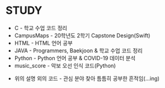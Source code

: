 # STUDY

* C - 학교 수업 코드 정리
* CampusMaps - 20학년도 2학기 Capstone Design(Swift)
* HTML - HTML 언어 공부
* JAVA - Programmers, Baekjoon & 학교 수업 코드 정리
* Python - Python 언어 공부 & COVID-19 데이터 분석
* music_score - 악보 오선 인식 코드(Python)

+ 위의 설명 외의 코드 - 관심 분야 찾아 틈틈히 공부한 흔적임(...ing)
